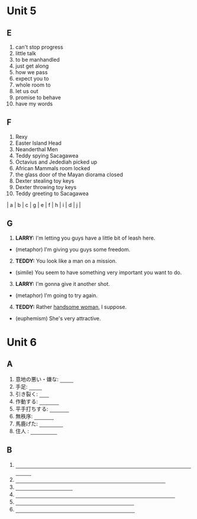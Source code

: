 <style>
q {color:transparent; border-bottom: solid 1px #333}
q:hover {color:inherit}
q:before {content: ""}
q:after {content: ""}
.list-lower-latin+ol {list-style-type: lower-latin}
</style>

# Unit 5
## E
1. can't stop progress
2. little talk
3. to be manhandled
4. just get along
5. how we pass
6. expect you to
7. whole room to
8. let us out
9. promise to behave
10. have my words

## F

<div id="list-lower-latin"></div>

1. Rexy
2. Easter Island Head
3. Neanderthal Men
4. Teddy spying Sacagawea
5. Octavius and Jedediah picked up
6. African Mammals room locked
7. the glass door of the Mayan diorama closed
8. Dexter stealing toy keys
9. Dexter throwing toy keys
10. Teddy greeting to Sacagawea

| a | b | c | g | e | f | h | i | d | j |

## G
1. __LARRY:__ I'm letting you guys have a little bit of leash here.
  * (metaphor) I'm giving you guys some freedom.
2. __TEDDY:__ You look like a man on a mission.
  * (simile) You seem to have something very important you want to do.
3. __LARRY:__ I'm gonna give it another shot.
  * (metaphor) I'm going to try again.
4. __TEDDY:__ Rather <u>handsome woman</u>, I suppose.
  * (euphemism) She's very attractive.

# Unit 6
## A
1. 意地の悪い・嫌な: <q>nasty</q>
2. 手足: <q>limbs</q>
3. 引き裂く: <q>torn</q>
4. 作動する: <q>working</q>
5. 平手打ちする: <q>slapped</q>
6. 無秩序: <q>anarchy</q>
7. 馬鹿げた: <q>ridiculous</q>
8. 住人 : <q>inhabitants</q>

## B
1. <q>その運動の目的を台無しにしかねないので、腕をリラックスさせないでください。</q>
2. <q>向こうの、電車の中を走っている子供をちょっとみてください。</q>
3. <q>彼は電話を私に渡した。</q>
4. <q>私は本当にそれにうんざりしていて、彼女を離れたいと思っている。</q>
5. <q>脇に退いて、他の誰かに職が引き継ぐのが一番だ。</q>
6. <q>彼女は映画が終わった時、今にも泣きそうだった。</q>
